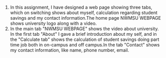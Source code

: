1. In this assignment, I have designed a web page showing three tabs, which on switching shows about myself, calculation regarding student savings and my contact information.The home page NWMSU WEBPAGE shows university logo along with a video.
2. In the main tab "NWMSU WEBPAGE" shows the video about university. In the first tab "About" I gave a brief introduction about my self, and in the "Calculate tab" shows the calculation of student savings doing part time job both in on-campus and off campus.In the tab "Contact" shows my contact information, like name, phone number, email. 